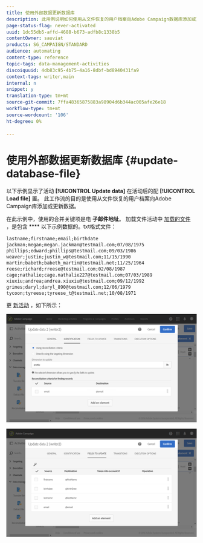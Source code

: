 ```yaml
---
title: 使用外部数据更新数据库
description: 此用例说明如何使用从文件恢复的用户档案向Adobe Campaign数据库添加或更新数据。
page-status-flag: never-activated
uuid: 1dc55db5-affd-4688-b673-adfb8c1338b5
contentOwner: sauviat
products: SG_CAMPAIGN/STANDARD
audience: automating
content-type: reference
topic-tags: data-management-activities
discoiquuid: 4db83c95-4b75-4a16-8dbf-bd8940431fa9
context-tags: writer,main
internal: n
snippet: y
translation-type: tm+mt
source-git-commit: 7ffa48365875883a98904d6b344ac005afe26e18
workflow-type: tm+mt
source-wordcount: '106'
ht-degree: 0%

---
```



# 使用外部数据更新数据库 {#update-database-file}

以下示例显示了活动 **[!UICONTROL Update data]** 在活动后的配 **[!UICONTROL Load file]** 置。 此工作流的目的是使用从文件恢复的用户档案向Adobe Campaign库添加或更新数据。

在此示例中，使用的合并关键项是电 **子邮件地址**。 加载文件活动中 [加载的文件](../../automating/using/load-file.md) ，是包含 **** 以下示例数据的。txt格式文件：

```
lastname;firstname;email;birthdate
jackman;megan;megan.jackman@testmail.com;07/08/1975
phillips;edward;phillips@testmail.com;09/03/1986
weaver;justin;justin_w@testmail.com;11/15/1990
martin;babeth;babeth_martin@testmail.net;11/25/1964
reese;richard;rreese@testmail.com;02/08/1987
cage;nathalie;cage.nathalie227@testmail.com;07/03/1989
xiuxiu;andrea;andrea.xiuxiu@testmail.com;09/12/1992
grimes;daryl;daryl_890@testmail.com;12/06/1979
tycoon;tyreese;tyreese_t@testmail.net;10/08/1971
```

更 [新活动](../../automating/using/update-data.md) ，如下所示：

![](assets/deduplication_example2_writer1.png)

![](assets/deduplication_example2_writer2.png)
